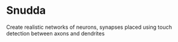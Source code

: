 # Snudda
Create realistic networks of neurons, synapses placed using touch detection between axons and dendrites

